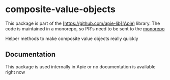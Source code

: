 # composite-value-objects

This package is part of the [https://github.com/apie-lib](Apie) library.
The code is maintained in a monorepo, so PR's need to be sent to the [monorepo](https://github.com/apie-lib/apie-lib-monorepo/pulls)

Helper methods to make composite value objects really quickly

## Documentation
This package is used internally in Apie or no documentation is available right now

